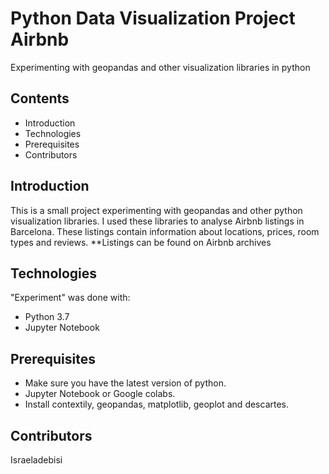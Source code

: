 # Python Data Visualization Project Airbnb
Experimenting with geopandas and other visualization libraries in python

## Contents
- Introduction
- Technologies
- Prerequisites
- Contributors

## Introduction
This is a small project experimenting with geopandas and other python visualization libraries. I used these libraries to analyse Airbnb listings in Barcelona. These listings contain information about locations, prices, room types and reviews. 
**Listings can be found on Airbnb archives

## Technologies
"Experiment" was done with:
- Python 3.7
- Jupyter Notebook

## Prerequisites
- Make sure you have the latest version of python.
- Jupyter Notebook or Google colabs.
- Install contextily, geopandas, matplotlib, geoplot and descartes.

## Contributors
Israeladebisi
